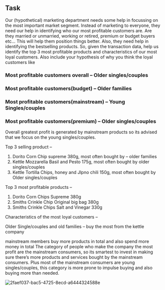 ## Task

Our (hypothetical) marketing department needs some help in focussing on the most important market segment. Instead of marketing to everyone, they need our help in identifying who our most profitable customers are. Are they married or unmarried, working or retired, premium or budget buyers etc… This will help them position things better.
Also, they need help in identifying the bestselling products.
So, given the transaction data, help us identify the top 3 most profitable products and characteristics of our most loyal customers. Also include your hypothesis of why you think the loyal customers like


### Most profitable customers overall – Older singles/couples
### Most profitable customers(budget) – Older families
### Most profitable customers(mainstream) – Young Singles/couples
### Most profitable customers(premium) – Older singles/couples

Overall greatest profit is generated by mainstream products so its advised that we focus on the young singles/couples.

Top 3 selling product – 

1. 	Dorito Corn Chip supreme 380g, most often bought by – older families
2.	Kettle Mozzarella Basil and Pesto 175g, most often bought by older singles/couples
3.	Kettle Tortilla Chips, honey and Jlpno chili 150g, most often bought by Older singles/couples


Top 3 most profitable products –

1.	Dorito Corn Chips Supreme 380g
2.	Smiths Crinkle Chip Original big bag 380g
3.	Smiths Crinkle Chips Salt and Vinegar 330g

Characteristics of the most loyal customers – 

Older Single/couples and old families – buy the most from the kettle company

mainstream members buy more products in total and also spend more money in total 
The category of people who make the company the most profit are the mainstream consumers, so its smartest to invest in making sure there’s more products and services bought by the mainstream consumers. Plus most of the mainstream consumers are young singles/couples, this category is more prone to impulse buying and also buying more than needed.

![2faef037-bac5-4725-8ecd-a6444324588e](https://github.com/user-attachments/assets/419a902a-4dcf-4957-8f87-a936a422cd90)
